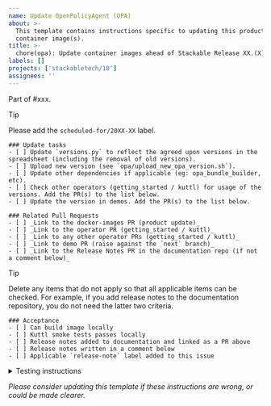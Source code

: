 ```yaml
---
name: Update OpenPolicyAgent (OPA)
about: >-
  This template contains instructions specific to updating this product and/or
  container image(s).
title: >-
  chore(opa): Update container images ahead of Stackable Release XX.(X)X
labels: []
projects: ['stackabletech/10']
assignees: ''
---
```


Part of #xxx.

> [!TIP]
> Please add the `scheduled-for/20XX-XX` label.

```[tasklist]
### Update tasks
- [ ] Update `versions.py` to reflect the agreed upon versions in the spreadsheet (including the removal of old versions).
- [ ] Upload new version (see `opa/upload_new_opa_version.sh`).
- [ ] Update other dependencies if applicable (eg: opa_bundle_builder, etc).
- [ ] Check other operators (getting_started / kuttl) for usage of the versions. Add the PR(s) to the list below.
- [ ] Update the version in demos. Add the PR(s) to the list below.
```

```[tasklist]
### Related Pull Requests
- [ ] _Link to the docker-images PR (product update)_
- [ ] _Link to the operator PR (getting_started / kuttl)_
- [ ] _Link to any other operator PRs (getting_started / kuttl)_
- [ ] _Link to demo PR (raise against the `next` branch)_
- [ ] _Link to the Release Notes PR in the documentation repo (if not a comment below)_
```

> [!TIP]
> Delete any items that do not apply so that all applicable items can be checked.
> For example, if you add release notes to the documentation repository, you do not need the latter two criteria.

```[tasklist]
### Acceptance
- [ ] Can build image locally
- [ ] Kuttl smoke tests passes locally
- [ ] Release notes added to documentation and linked as a PR above
- [ ] Release notes written in a comment below
- [ ] Applicable `release-note` label added to this issue
```

<details>
<summary>Testing instructions</summary>

```shell
# See the latest version at https://pypi.org/project/image-tools-stackabletech/
pip install image-tools-stackabletech==0.0.12

bake --product opa=x.y.z # where x.y.z is the new version added in this PR

kind load docker-image docker.stackable.tech/stackable/opa:x.y.z-stackable0.0.0-dev

# Change directory into the opa-operator repository and update the
# product version in tests/test-definition.yaml
./scripts/run-tests --test-suite smoke-latest # or similar
```

</details>

_Please consider updating this template if these instructions are wrong, or
could be made clearer._
